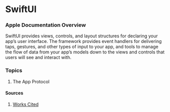 # SwiftUI

### Apple Documentation Overview

SwiftUI provides views, controls, and layout structures for declaring your app’s user interface. The framework provides event handlers for delivering taps, gestures, and other types of input to your app, and tools to manage the flow of data from your app’s models down to the views and controls that users will see and interact with.


### Topics

1. The App Protocol

#### Sources
1. [Works Cited](swiftUI-sources.md)